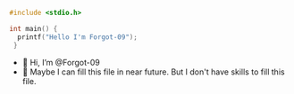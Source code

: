 ```c
#include <stdio.h>

int main() {
  printf("Hello I'm Forgot-09");
 }
 ```

- 👋 Hi, I’m @Forgot-09
- 💁 Maybe I can fill this file in near future. But I don't have skills to fill this file.
